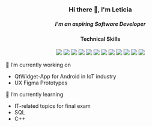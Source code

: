 <h3 align="center">Hi there 👋, I'm Leticia</h3>

<h5 align="center">I'm an aspiring Software Developer</h5>

<h4 align="center">Technical Skills</h4>

<p align="center">
  <img src=https://img.shields.io/badge/Qt-%23217346.svg?style=for-the-badge&logo=Qt&logoColor=white>
  <img src=https://img.shields.io/badge/c++-%2300599C.svg?style=for-the-badge&logo=c%2B%2B&logoColor=white>
  <img src=https://img.shields.io/badge/php-%23777BB4.svg?style=for-the-badge&logo=php&logoColor=white>
  <img src=https://img.shields.io/badge/python-3670A0?style=for-the-badge&logo=python&logoColor=ffdd54>  
  <img src=https://img.shields.io/badge/javascript-%23323330.svg?style=for-the-badge&logo=javascript&logoColor=%23F7DF1E>
  <img src=https://img.shields.io/badge/c%23-%23239120.svg?style=for-the-badge&logo=c-sharp&logoColor=white>
  <img src=https://img.shields.io/badge/scikit--learn-%23F7931E.svg?style=for-the-badge&logo=scikit-learn&logoColor=white>
  <img src=https://img.shields.io/badge/-KUbuntu-%230079C1?style=for-the-badge&logo=kubuntu&logoColor=white>
  <img src=https://img.shields.io/badge/Windows-0078D6?style=for-the-badge&logo=windows&logoColor=white>
  <img src=https://img.shields.io/badge/figma-%23F24E1E.svg?style=for-the-badge&logo=figma&logoColor=white>
  <img src=https://img.shields.io/badge/css3-%231572B6.svg?style=for-the-badge&logo=css3&logoColor=white>
  <img src=https://img.shields.io/badge/html5-%23E34F26.svg?style=for-the-badge&logo=html5&logoColor=white>
 </p>


🔭 I’m currently working on
- QtWidget-App for Android in IoT industry
- UX Figma Prototypes

🌱 I’m currently learning
- IT-related topics for final exam
- SQL
- C++
